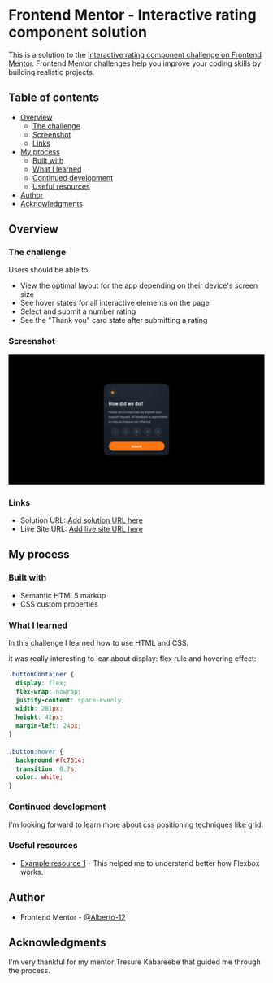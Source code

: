 # Frontend Mentor - Interactive rating component solution

This is a solution to the [Interactive rating component challenge on Frontend Mentor](https://www.frontendmentor.io/challenges/interactive-rating-component-koxpeBUmI). Frontend Mentor challenges help you improve your coding skills by building realistic projects. 

## Table of contents

- [Overview](#overview)
  - [The challenge](#the-challenge)
  - [Screenshot](#screenshot)
  - [Links](#links)
- [My process](#my-process)
  - [Built with](#built-with)
  - [What I learned](#what-i-learned)
  - [Continued development](#continued-development)
  - [Useful resources](#useful-resources)
- [Author](#author)
- [Acknowledgments](#acknowledgments)



## Overview

### The challenge

Users should be able to:

- View the optimal layout for the app depending on their device's screen size
- See hover states for all interactive elements on the page
- Select and submit a number rating
- See the "Thank you" card state after submitting a rating

### Screenshot

![](./images/Screenshot%202022-12-09%20at%2014-11-47%20Document.png)

### Links

- Solution URL: [Add solution URL here](https://your-solution-url.com)
- Live Site URL: [Add live site URL here](https://your-live-site-url.com)

## My process

### Built with

- Semantic HTML5 markup
- CSS custom properties

### What I learned

In this challenge I learned how to use HTML and CSS. 

it was really interesting to lear about display: flex rule and hovering effect:

```css
.buttonContainer {
  display: flex;
  flex-wrap: nowrap;
  justify-content: space-evenly;
  width: 281px;
  height: 42px;
  margin-left: 24px;
}

.button:hover {
  background:#fc7614;
  transition: 0.7s;
  color: white;
}
```

### Continued development

I'm looking forward to learn more about css positioning techniques like grid. 

### Useful resources

- [Example resource 1](https://css-tricks.com/snippets/css/a-guide-to-flexbox/) - This helped me to understand better how Flexbox works.

## Author

- Frontend Mentor - [@Alberto-12](https://www.frontendmentor.io/profile/yourusername)


## Acknowledgments

I'm very thankful for my mentor Tresure Kabareebe that guided me through the process.

